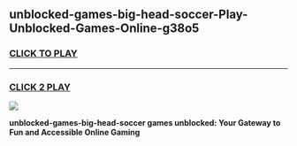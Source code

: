 
## unblocked-games-big-head-soccer-Play-Unblocked-Games-Online-g38o5
<h3>
<a href="https://premium76.site?title=unblocked-games-big-head-soccer&ref=24A">CLICK TO PLAY</a></h3>
<hr>

<h3>
<a href="https://premium76.site?title=unblocked-games-big-head-soccer&ref=24A">CLICK 2 PLAY</a>
  
</h3>

<a href="https://premium76.site?title=unblocked-games-big-head-soccer&ref=24A"><img src="https://clearcache.store/games.png"></a>


**unblocked-games-big-head-soccer games unblocked: Your Gateway to Fun and Accessible Online Gaming**
